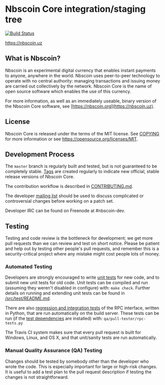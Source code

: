 Nbscoin Core integration/staging tree
=====================================

[![Build Status](https://travis-ci.org/nbscoin-project/nbscoin.svg?branch=master)](https://travis-ci.org/nbscoin-project/nbscoin)

https://nbscoin.uz

What is Nbscoin?
----------------

Nbscoin is an experimental digital currency that enables instant payments to
anyone, anywhere in the world. Nbscoin uses peer-to-peer technology to operate
with no central authority: managing transactions and issuing money are carried
out collectively by the network. Nbscoin Core is the name of open source
software which enables the use of this currency.

For more information, as well as an immediately useable, binary version of
the Nbscoin Core software, see [https://nbscoin.org](https://nbscoin.uz).

License
-------

Nbscoin Core is released under the terms of the MIT license. See [COPYING](COPYING) for more
information or see https://opensource.org/licenses/MIT.

Development Process
-------------------

The `master` branch is regularly built and tested, but is not guaranteed to be
completely stable. [Tags](https://github.com/nbscoin-project/nbscoin/tags) are created
regularly to indicate new official, stable release versions of Nbscoin Core.

The contribution workflow is described in [CONTRIBUTING.md](CONTRIBUTING.md).

The developer [mailing list](https://groups.google.com/forum/#!forum/nbscoin-dev)
should be used to discuss complicated or controversial changes before working
on a patch set.

Developer IRC can be found on Freenode at #nbscoin-dev.

Testing
-------

Testing and code review is the bottleneck for development; we get more pull
requests than we can review and test on short notice. Please be patient and help out by testing
other people's pull requests, and remember this is a security-critical project where any mistake might cost people
lots of money.

### Automated Testing

Developers are strongly encouraged to write [unit tests](src/test/README.md) for new code, and to
submit new unit tests for old code. Unit tests can be compiled and run
(assuming they weren't disabled in configure) with: `make check`. Further details on running
and extending unit tests can be found in [/src/test/README.md](/src/test/README.md).

There are also [regression and integration tests](/qa) of the RPC interface, written
in Python, that are run automatically on the build server.
These tests can be run (if the [test dependencies](/qa) are installed) with: `qa/pull-tester/rpc-tests.py`

The Travis CI system makes sure that every pull request is built for Windows, Linux, and OS X, and that unit/sanity tests are run automatically.

### Manual Quality Assurance (QA) Testing

Changes should be tested by somebody other than the developer who wrote the
code. This is especially important for large or high-risk changes. It is useful
to add a test plan to the pull request description if testing the changes is
not straightforward.


